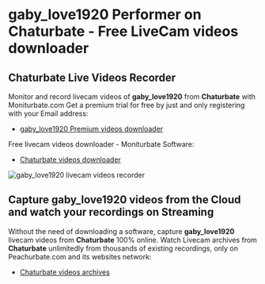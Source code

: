 # gaby_love1920 Performer on Chaturbate - Free LiveCam videos downloader

## Chaturbate Live Videos Recorder

Monitor and record livecam videos of **gaby_love1920** from **Chaturbate** with Moniturbate.com
Get a premium trial for free by just and only registering with your Email address:
* [gaby_love1920 Premium videos downloader](https://moniturbate.com/request-demo-licence-key.html)

Free livecam videos downloader - Moniturbate Software:
* [Chaturbate videos downloader](https://moniturbate.com/moniturbate-download-software.html)

![gaby_love1920 livecam videos recorder](https://peachurnet.com/templates/moniturbate-software.png)


## Capture gaby_love1920 videos from the Cloud and watch your recordings on Streaming

Without the need of downloading a software, capture **gaby_love1920** livecam videos from **Chaturbate** 100% online.
Watch Livecam archives from **Chaturbate** unlimitedly from thousands of existing recordings, only on Peachurbate.com and its websites network:
* [Chaturbate videos archives](https://peachurnet.com/)